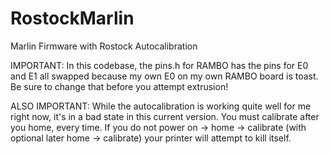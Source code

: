 RostockMarlin
=============

Marlin Firmware with Rostock Autocalibration

IMPORTANT:  In this codebase, the pins.h for RAMBO has the pins for E0 and E1 all swapped
because my own E0 on my own RAMBO board is toast.  Be sure to change that before you
attempt extrusion!

ALSO IMPORTANT: While the autocalibration is working quite well for me right now, it's in a 
bad state in this current version.  You must calibrate after you home, every time.  If you do not
power on -> home -> calibrate (with optional later home -> calibrate) your printer will attempt to
kill itself.



